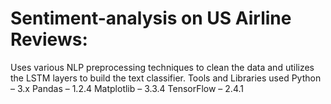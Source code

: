 # Sentiment-analysis on US Airline Reviews:
Uses various NLP preprocessing techniques to clean the data and utilizes the LSTM layers to build the text classifier.
Tools and Libraries used
Python – 3.x
Pandas – 1.2.4
Matplotlib – 3.3.4
TensorFlow – 2.4.1
